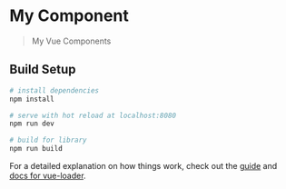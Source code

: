 # My Component

> My Vue Components

## Build Setup

``` bash
# install dependencies
npm install

# serve with hot reload at localhost:8080
npm run dev

# build for library
npm run build
```

For a detailed explanation on how things work, check out the [guide](http://vuejs-templates.github.io/webpack/) and [docs for vue-loader](http://vuejs.github.io/vue-loader).
